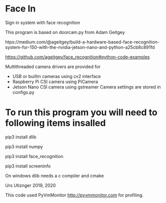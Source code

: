 # Face In
Sign in system with face recognition

This program is based on doorcam.py from Adam Geitgey

htps://medium.com/@ageitgey/build-a-hardware-based-face-recognition-system-for-150-with-the-nvidia-jetson-nano-and-python-a25cb8c891fd 

https://github.com/ageitgey/face_recognition#python-code-examples

Multithreaded camera drivers are provided for
- USB or builtin cameras using cv2 interface
- Raspberry Pi CSI camera using PiCamera
- Jetson Nano CSI camera using gstreamer
Camera settings are stored in configs.py

 
# To run this program you will need to following items insalled
  
pip3 install dlib

pip3 install numpy

pip3 install face_recognition

pip3 install screeninfo

On windows dlib needs a c compiler and cmake

Urs Utiznger
2019, 2020


This code used PyVmMonitor http://pyvmmonitor.com for profiling.

